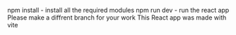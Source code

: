 npm install - install all the required modules
npm run dev - run the react app
Please make a diffrent branch for your work
This React app was made with vite
